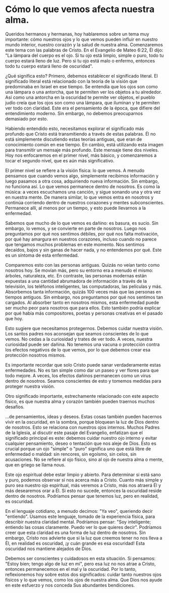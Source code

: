 # Cómo lo que vemos afecta nuestra alma.  

Queridos hermanos y hermanas, hoy hablaremos sobre un tema muy importante: cómo nuestros ojos y lo que vemos pueden influir en nuestro mundo interior, nuestro corazón y la salud de nuestra alma. Comenzaremos este tema con las palabras de Cristo. En el Evangelio de Mateo 6:22, Él dijo: "La lámpara del cuerpo es el ojo. Si tu ojo está limpio, simple o puro, todo tu cuerpo estará lleno de luz. Pero si tu ojo está malo o enfermo, entonces todo tu cuerpo estará lleno de oscuridad".

¿Qué significa esto? Primero, debemos establecer el significado literal. El significado literal está relacionado con la teoría de la visión que predominaba en Israel en ese tiempo. Se entendía que los ojos son como una lámpara o una antorcha, que te permiten ver los objetos a tu alrededor. Así como una antorcha en la oscuridad te permite ver objetos, el pueblo judío creía que los ojos son como una lámpara, que iluminan y te permiten ver todo con claridad. Este era el pensamiento de la época, que difiere del entendimiento moderno. Sin embargo, no debemos preocuparnos demasiado por esto.

Habiendo entendido esto, necesitamos explorar el significado más profundo que Cristo está transmitiendo a través de estas palabras. Él no está simplemente discutiendo estas teorías antiguas, que eran de conocimiento común en ese tiempo. En cambio, está utilizando esta imagen para transmitir un mensaje más profundo. Este mensaje tiene dos niveles. Hoy nos enfocaremos en el primer nivel, más básico, y comenzaremos a tocar el segundo nivel, que es aún más significativo.

El primer nivel se refiere a la visión física: lo que vemos. A menudo pensamos que cuando vemos algo, simplemente recibimos información y luego pasamos a otra cosa, adquiriendo nueva información. Sin embargo, no funciona así. Lo que vemos permanece dentro de nosotros. Es como la música: a veces escuchamos una canción, y sigue sonando una y otra vez en nuestra mente. De manera similar, lo que vemos entra en nosotros y continúa corriendo dentro de nuestros corazones y mentes subconscientes. Permanece allí, al menos por un tiempo, y esto puede llevarnos a la enfermedad.

Sabemos que mucho de lo que vemos es dañino: es basura, es sucio. Sin embargo, lo vemos, y se convierte en parte de nosotros. Luego nos preguntamos por qué nos sentimos débiles, por qué nos falta motivación, por qué hay amargura en nuestros corazones, incluso cuando no parece que tengamos muchos problemas en este momento. Nos sentimos decaídos, bajos y sin ganas de hacer nada, y no entendemos por qué. Este es un síntoma de esta enfermedad.

Comparemos esto con las personas antiguas. Quizás no veían tanto como nosotros hoy. Se movían más, pero su entorno era a menudo el mismo: árboles, naturaleza, etc. En contraste, las personas modernas están expuestas a una cantidad abrumadora de información a través de la televisión, los teléfonos inteligentes, las computadoras, las películas y más. Absorbemos tanta información, quizás 100 veces más que las personas en tiempos antiguos. Sin embargo, nos preguntamos por qué nos sentimos tan cargados. Al absorber tanto en nosotros mismos, esta enfermedad puede ser mucho peor para nosotros que para ellos. Esto también podría explicar por qué había más compositores, poetas y personas creativas en el pasado que hoy.

Esto sugiere que necesitamos protegernos. Debemos cuidar nuestra visión. Los santos padres nos aconsejan que seamos conscientes de lo que vemos. No cedas a la curiosidad y trates de ver todo. A veces, nuestra curiosidad puede ser dañina. No tenemos una vacuna o protección contra los efectos negativos de lo que vemos, por lo que debemos crear esa protección nosotros mismos.

Es importante recordar que solo Cristo puede sanar verdaderamente estas enfermedades. No es tan simple como dar un paseo y ver flores para que todo mejore. A veces, los efectos dañinos permanecen como un virus dentro de nosotros. Seamos conscientes de esto y tomemos medidas para proteger nuestra visión.

Otro significado importante, estrechamente relacionado con este aspecto físico, es que nuestra alma y corazón también pueden traernos muchos desafíos.

...de pensamientos, ideas y deseos. Estas cosas también pueden hacernos vivir en la oscuridad, en la sombra, porque bloquean la luz de Dios dentro de nosotros. Esto se relaciona con nuestros ojos internos. Muchos Padres de la Iglesia, al discutir este pasaje del Evangelio, enfatizan que el significado principal es este: debemos cuidar nuestro ojo interno y evitar cualquier pensamiento, deseo o tentación que nos aleje de Dios. Esto es crucial porque un ojo "simple" o "puro" significa uno que está libre de enfermedad o maldad: sin rencores, sin egoísmo, sin celos, sin acusaciones. No se refiere al ojo físico, sino al ojo de nuestra alma o mente, que en griego se llama *nous*.

Este ojo espiritual debe estar limpio y abierto. Para determinar si está sano y puro, podemos observar si nos acerca más a Cristo. Cuanto más simple y puro sea nuestro ojo espiritual, más veremos a Cristo, más nos atraerá Él y más desearemos orar a Él. Si esto no sucede, entonces la oscuridad reside dentro de nosotros. Podríamos pensar que tenemos luz, pero en realidad, es oscuridad.

En el lenguaje cotidiano, a menudo decimos: "Ya veo", queriendo decir "entiendo". Usamos este lenguaje, tomado de la experiencia física, para describir nuestra claridad mental. Podríamos pensar: "Soy inteligente; entiendo las cosas claramente. Puedo ver lo que quieres decir". Podríamos creer que esta claridad es una forma de luz dentro de nosotros. Sin embargo, Cristo nos advierte que si la luz que creemos tener no nos lleva a Él, en realidad es oscuridad, ¡y cuán grande es esa oscuridad! Esta oscuridad nos mantiene alejados de Dios.

Debemos ser conscientes y cuidadosos en esta situación. Si pensamos: "Estoy bien; tengo algo de luz en mí", pero esa luz no nos atrae a Cristo, entonces permanecemos en el mal y la oscuridad. Por lo tanto, reflexionemos hoy sobre estos dos significados: cuidar tanto nuestros ojos físicos y lo que vemos, como los ojos de nuestra alma. Que Dios nos ayude en este esfuerzo y nos conceda Sus abundantes bendiciones.

